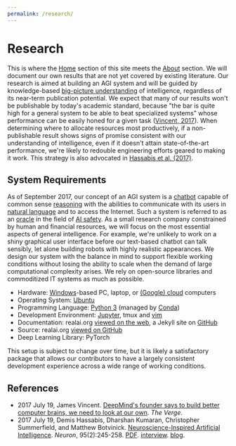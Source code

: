 ```yaml
---
permalink: /research/
---
```

# Research

This is where the [Home](http://realai.org) section of this site meets the [About](http://realai.org/about/) section. We will document our own results that are not yet covered by existing literature. Our research is aimed at building an AGI system and will be guided by knowledge-based [big-picture understanding](http://realai.org/background/) of intelligence, regardless of its near-term publication potential. We expect that many of our results won't be publishable by today's academic standard, because "the bar is quite high for a general system to be able to beat specialized systems" whose performance can be easily honed for a given task ([Vincent, 2017](https://www.theverge.com/2017/7/19/15998610/ai-neuroscience-machine-learning-deepmind-demis-hassabis-interview)). When determining where to allocate resources most productively, if a non-publishable result shows signs of promise consistent with our understanding of intelligence, even if it doesn't attain state-of-the-art performance, we're likely to redouble engineering efforts geared to making it work. This strategy is also advocated in [Hassabis et al. (2017)](http://www.cell.com/neuron/fulltext/S0896-6273(17)30509-3).

## System Requirements

As of September 2017, our concept of an AGI system is a [chatbot](http://realai.org/chatbot/) capable of common sense [reasoning](http://realai.org/reasoning/) with the abilities to communicate with its users in [natural language](http://realai.org/natural-language-processing/) and to access the Internet. Such a system is referred to as an [oracle](http://realai.org/safety/oracle-ai/) in the field of [AI safety](http://realai.org/safety/). As a small research company constrained by human and financial resources, we will focus on the most essential aspects of general intelligence. For example, we're unlikely to work on a shiny graphical user interface before our text-based chatbot can talk sensibly, let alone building robots with highly realistic appearances. We design our system with the balance in mind to support flexible working conditions without losing the ability to scale when the demand of large computational complexity arises. We rely on open-source libraries and commoditized IT systems as much as possible.

* Hardware: [Windows](http://realai.org/course/windows/)-based PC, laptop, or [(Google) cloud](http://realai.org/course/google-cloud-platform/) computers
* Operating System: [Ubuntu](http://realai.org/course/ubuntu/)
* Programming Language: [Python 3](http://realai.org/course/python/) (managed by [Conda](http://realai.org/course/conda/))
* Development Environment: [Jupyter](http://realai.org/course/jupyter/), tmux and [vim](http://realai.org/course/vim/)
* Documentation: realai.org [viewed on the web](http://realai.org/), a Jekyll site on [GitHub](http://realai.org/course/github/)
* Source: realai.org [viewed on GitHub](https://github.com/real-ai/realai.org)
* Deep Learning Library: PyTorch

This setup is subject to change over time, but it is likely a satisfactory package that allows our contributors to have a largely consistent development experience across a wide range of working conditions.

## References

* 2017 July 19, James Vincent. [DeepMind's founder says to build better computer brains, we need to look at our own](https://www.theverge.com/2017/7/19/15998610/ai-neuroscience-machine-learning-deepmind-demis-hassabis-interview). *The Verge*.
* 2017 July 19, Demis Hassabis, Dharshan Kumaran, Christopher Summerfield, and Matthew Botvinick. [Neuroscience-Inspired Artificial Intelligence](http://www.cell.com/neuron/fulltext/S0896-6273(17)30509-3). *Neuron*, 95(2):245-258. [PDF](https://deepmind.com/documents/113/Neuron.pdf). [interview](https://www.theverge.com/2017/7/19/15998610/ai-neuroscience-machine-learning-deepmind-demis-hassabis-interview). [blog](https://deepmind.com/blog/ai-and-neuroscience-virtuous-circle/).

